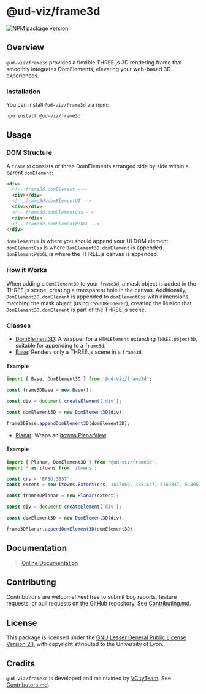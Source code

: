 # @ud-viz/frame3d

[![NPM package version](https://badgen.net/npm/v/@ud-viz/frame3d)](https://npmjs.com/package/@ud-viz/frame3d)

## Overview

`@ud-viz/frame3d` provides a flexible THREE.js 3D rendering frame that smoothly integrates DomElements, elevating your web-based 3D experiences.

### Installation

You can install `@ud-viz/frame3d` via npm:

```bash
npm install @ud-viz/frame3d
```

## Usage

### DOM Structure

A `frame3d` consists of three DomElements arranged side by side within a parent `domElement`:

```html
<div>
  <!-- frame3d.domElement -->
  <div></div>
  <!-- frame3d.domElementUI -->
  <div></div>
  <!-- frame3d.domElementCss -->
  <div></div>
  <!-- frame3d.domElementWebGL -->
</div>
```

`domElementUI` is where you should append your UI DOM element.  
`domElementCss` is where `DomElement3D.domElement` is appended.  
`domElementWebGL` is where the THREE.js canvas is appended.

### How it Works

When adding a `DomElement3D` to your `frame3d`, a mask object is added in the THREE.js scene, creating a transparent hole in the canvas. Additionally, `DomElement3D.domElement` is appended to `domElementCss` with dimensions matching the mask object (using `CSS3DRenderer`), creating the illusion that `DomElement3D.domElement` is part of the THREE.js scene.

### Classes

- [DomElement3D](./src/DomElement3D.js): A wrapper for a `HTMLElement` extending `THREE.Object3D`, suitable for appending to a `frame3d`.
- [Base](./src/Base.js): Renders only a THREE.js scene in a `frame3d`.

#### Example
```js
import { Base, DomElement3D } from '@ud-viz/frame3d';

const frame3DBase = new Base();

const div = document.createElement('div');

const domElement3D = new DomElement3D(div);

frame3DBase.appendDomElement3D(domElement3D);
```

- [Planar](./src/Planar.js): Wraps an [itowns.PlanarView](https://github.com/iTowns/itowns/blob/master/src/Core/Prefab/PlanarView.js).

#### Example

```js
import { Planar, DomElement3D } from '@ud-viz/frame3d';
import * as itowns from 'itowns';

const crs = 'EPSG:3857';
const extent = new itowns.Extent(crs, 1837860, 1851647, 5169347, 5180575);

const frame3DPlanar = new Planar(extent);

const div = document.createElement('div');

const domElement3D = new DomElement3D(div);

frame3DPlanar.appendDomElement3D(domElement3D);
```

## Documentation

> [Online Documentation](https://vcityteam.github.io/UD-Viz/html/frame3d/)


## Contributing

Contributions are welcome! Feel free to submit bug reports, feature requests, or pull requests on the GitHub repository. See [Contributing.md](https://github.com/VCityTeam/UD-Viz/blob/master/docs/static/Contributing.md).

## License

This package is licensed under the [GNU Lesser General Public License Version 2.1](https://github.com/VCityTeam/UD-Viz/blob/master/LICENSE.md), with copyright attributed to the University of Lyon.

## Credits

`@ud-viz/frame3d` is developed and maintained by [VCityTeam](https://github.com/VCityTeam). See [Contributors.md](https://github.com/VCityTeam/UD-Viz/blob/master/docs/static/Contributors.md).